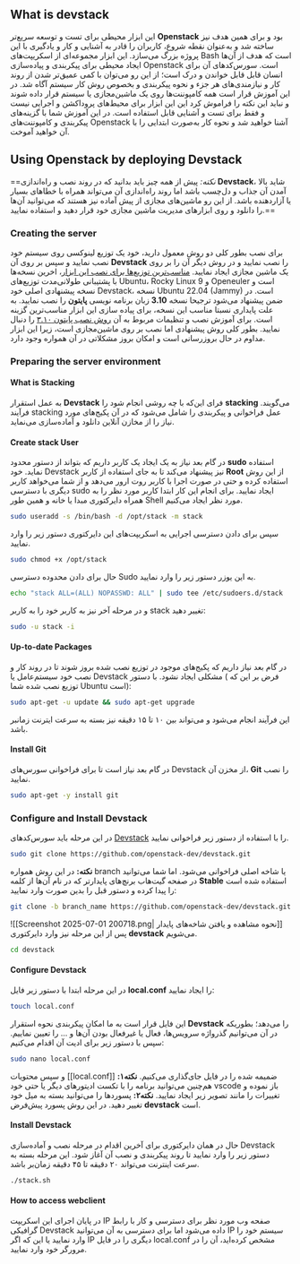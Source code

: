 ## What is devstack
این ابزار محیطی برای تست و توسعه سریع‌تر **Openstack** بود و برای همین هدف نیز ساخته شد و به‌عنوان نقطه شروع، کاربران را قادر به آشنایی و کار و یادگیری با این پروژه بزرگ می‌سازد.
این ابزار مجموعه‌ای از اسکریپت‌های Bash است که هدف از آن‌ها ایجاد محیطی برای پیکربندی و پیاده‌سازی Openstack است. سورس‌کد‌های آن برای انسان قابل قابل خواندن و درک است؛ از این رو می‌توان با کمی عمیق‌تر شدن از روند کار و نیازمندی‌های هر جزء و نحوه پیکربندی و بخصوص روش کار سیستم آگاه شد.
در این آموزش قرار است همه کامپوننت‌ها روی یک ماشین‌مجازی یا سیستم قرار داده شوند و نباید این نکته را فراموش کرد این این ابزار برای محیط‌های پروداکشن و اجرایی نیست و فقط برای تست و آشنایی قابل استفاده است.
در این آموزش شما با گزینه‌های پیکربندی و کامپوننت‌های Openstack آشنا خواهید شد و نحوه کار به‌صورت ابتدایی را با آن خواهید آموخت.
## Using Openstack by deploying Devstack
==*نکته:* پیش از همه چیز باید بدانید که در روند نصب و راه‌اندازی **Devstack**، شاید بالا آمدن آن جذاب و دل‌چسب باشد اما روند راه‌اندازی آن می‌تواند همراه با خطا‌های بسیار یا آزاردهنده باشد. از این رو ماشین‌های مجازی از پیش آماده نیز هستند که می‌توانید آن‌ها را دانلود و روی ابزار‌های مدیریت ماشین‌ مجازی خود قرار دهید و استفاده نمایید.== 
### Creating the server
برای نصب بطور کلی دو روش معمول دارید، خود یک توزیع لینوکسی روی سیستم خود نصب نمایید و سپس بر روی آن **Devstack** را نصب نمایید و در روش دیگر آن را بر روی یک ماشین مجازی ایجاد نمایید.
[مناسب‌ترین توزیع‌ها برای نصب این ابزار](https://docs.openstack.org/devstack/latest/?utm_source=chatgpt.com#:~:text=Quick%20Start-,install%20linux,-Start%20with%20a)، اخرین نسخه‌ها با پشتیبانی طولانی‌مدت توزیع‌های Ubuntu، Rocky Linux 9 و Openeuler است و نسخه پیشنهادی اصلی خود Devstack، نسخه Ubuntu 22.04 (Jammy) است.
در ضمن پیشنهاد می‌شود ترجیحا نسخه **3.10** زبان برنامه نویسی **پایتون** را نصب نمایید. به علت پایداری نسبتا مناسب این نسخه، برای پیاده سازی این ابزار مناسب‌ترین گزینه است. برای آموزش نصب و تنظیمات مربوط به آن [روش نصب پایتون ۳.۱۰](obsidian://open?vault=Obsidian&file=Openstack%2Fassets%2F%D9%86%D8%B5%D8%A8%20%D9%BE%D8%A7%DB%8C%D8%AA%D9%88%D9%86%20%DB%B3.%DB%B1%DB%B0%20%D8%B1%D9%88%DB%8C%20%D9%84%DB%8C%D9%86%D9%88%DA%A9%D8%B3) را دنبال نمایید.
بطور کلی روش پیشنهادی اما نصب بر روی ماشین‌مجازی است، زیرا این ابزار مداوم در حال بروزرسانی است و امکان بروز مشکلاتی در آن همواره وجود دارد.
### Preparing the server environment
#### What is Stacking
 به عمل استقرار **Devstack** فرای این‌که با چه روشی انجام شود را  **stacking** می‌گویند. فرآیند stacking عمل فراخوانی و پیکربندی را شامل می‌شود که در آن پکیج‌های مورد نیاز را از مخازن آنلاین دانلود و آماده‌سازی می‌نماید.
#### Create stack User
  در گام بعد نیاز به یک ایجاد یک کاربر داریم که بتواند از دستور محدود **sudo** استفاده نماید. خود Devstack نیز پیشنهاد می‌کند تا به جای استفاده از کاربر **Root** از این روش استفاده کرده و حتی در صورت اجرا با کاربر روت ارور می‌دهد و از شما می‌خواهد کاربر دیگری با دسترسی sudo ایجاد نمایید. 
  برای انجام این کار ابتدا کاربر مورد نظر را به همراه دایرکتوری مبدا یا خانه و همین طور Shell مورد نظر ایجاد می‌کنیم.
```bash
sudo useradd -s /bin/bash -d /opt/stack -m stack
```
سپس برای دادن دسترسی اجرایی به اسکریپت‌های این دایرکتوری دستور زیر را وارد نمایید.
```bash
sudo chmod +x /opt/stack
```
حال برای دادن محدوده دسترسی Sudo به این یوزر دستور زیر را وارد نمایید.
```bash
echo "stack ALL=(ALL) NOPASSWD: ALL" | sudo tee /etc/sudoers.d/stack
```
و در مرحله آخر نیز به کاربر خود را به کاربر stack تغییر دهید:
```bash
sudo -u stack -i
```
#### Up-to-date Packages
در گام بعد نیاز داریم که پکیج‌های موجود در توزیع‌ نصب شده بروز شوند تا در روند کار و نصب خود سیستم‌عامل یا Devstack مشکلی ایجاد نشود.
با دستور ( فرض بر این که توزیع نصب شده شما Ubuntu است):
```bash
sudo apt-get -u update && sudo apt-get upgrade
```
این فرآیند انجام می‌شود و می‌تواند بین ۱۰ تا ۱۵ دقیقه نیز بسته به سرعت ایترنت زمانبر باشد.
#### Install Git
در گام بعد نیاز است تا برای فراخوانی سورس‌های Devstack از مخزن آن، **Git** را نصب نمایید.
```bash
sudo apt-get -y install git
```
### Configure and Install Devstack
در این مرحله باید سورس‌کد‌های [Devstack](https://github.com/openstack/devstack) را با استفاده از دستور زیر فراخوانی نمایید.
```bash
sudo git clone https://github.com/openstack-dev/devstack.git
```
**نکته:** در این روش همواره branch یا شاخه اصلی فراخوانی می‌شود. اما شما می‌توانید در صفحه گیت‌هاب برنچ‌های پایدارتر که در نام آن‌ها از کلمه **Stable** استفاده شده است را پیدا کرده و دستور قبل را بدین صورت وارد نمایید:
```bash
git clone -b branch_name https://github.com/openstack-dev/devstack.git
```
![[Screenshot 2025-07-01 200718.png| نحوه مشاهده و یافتن شاخه‌های پایدار]]
پس از این مرحله نیز وارد دایرکتوری **devstack** می‌شویم.
```bash
cd devstack
```
#### Configure Devstack
در این مرحله ابتدا با دستور زیر فایل **local.conf** را ایجاد نمایید:
```bash
touch local.conf
```
این فایل قرار است به ما امکان پیکربندی نحوه استقرار **Devstack** را می‌دهد؛ بطوریکه در آن می‌توانیم گذرواژه سرویس‌ها، فعال یا غیرفعال بودن آن‌ها و ... را تعیین نماییم.
سپس با دستور زیر برای ادیت آن اقدام می‌کنیم:
```bash
sudo nano local.conf
```
و سپس محتویات [[local.conf]] ضمیمه شده را در فایل جای‌گذاری می‌کنیم.
**نکته۱:** هم‌چنین می‌توانید برنامه را با تکست ادیتور‌های دیگر یا حتی خود vscode باز نموده و تغییرات را مانند تصویر زیر ایجاد نمایید. 
**نکته۲:** پسورد‌ها را می‌توانید بسته به میل خود تغییر دهید. در این روش پسورد پیش‌فرض **devstack** است.
#### Install Devstack
حال در همان دایرکتوری برای‌ آخرین اقدام در مرحله نصب و آماده‌سازی Devstack دستور زیر را وارد نمایید تا روند پیکربندی و نصب آن آغاز شود. این مرحله بسته به سرعت اینترنت می‌تواند ۲۰ دقیقه تا ۴۵ دقیقه زمان‌بر باشد.
```bash
./stack.sh
```
#### How to access webclient
در پایان اجرای این اسکریپت IP صفحه وب مورد نظر برای دسترسی و کار با رابط گرافیکی Devstack داده می‌شود اما برای دسترسی به آن می‌توانید IP سیستم خود را وارد نمایید یا این که اگر IP دیگری را در فایل local.conf مشخص کرده‌اید، آن را در مرورگر خود وارد نمایید.